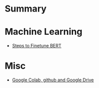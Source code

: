 # Summary
# Machine Learning
- [Steps to Finetune BERT](./machine_learning/transformers/bert/steps_to_finetune_bert.md)

# Misc
- [Google Colab, github and Google Drive](./misc/google_colab_and_github_google_drive.md)
